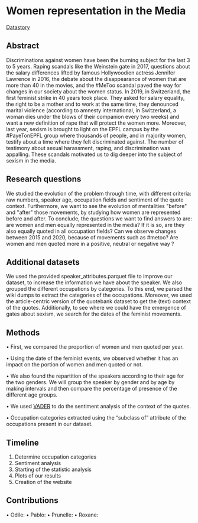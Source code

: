 # Women representation in the Media

[Datastory](link)

## Abstract
Discriminations against women have been the burning subject for the last 3 to 5 years. Raping scandals like the Weinstein gate in 2017, questions about the salary differences lifted by famous Hollywoodien actress Jennifer Lawrence in 2016, the debate about the disappearance of women that are more than 40 in the movies, and the #MeToo scandal paved the way for changes in our society about the women status. In 2019, in Switzerland, the first feminist strike in 40 years took place. They asked for salary equality, the right to be a mother and to work at the same time, they denounced marital violence (according to amnesty international, in Switzerland, a woman dies under the blows of their companion every two weeks) and want a new definition of rape that will protect the women more. Moreover, last year, sexism is brought to light on the EPFL campus by the #PayeTonEPFL group where thousands of people, and in majority women, testify about a time where they felt discriminated against. The number of testimony about sexual harassment, raping, and discrimination was appalling. These scandals motivated us to dig deeper into the subject of sexism in the media.


## Research questions
We studied the evolution of the problem through time, with different criteria: raw numbers, speaker age, occupation fields and sentiment of the quote context. Furthermore, we want to see the evolution of mentalities "before" and "after" those movements, by studying how women are represented before and after. To conclude, the questions we want to find answers to are: are women and men equally represented in the media? If it is so, are they also equally quoted in all occupation fields? Can we observe changes between 2015 and 2020, because of movements such as #metoo? Are women and men quoted more in a positive, neutral or negative way ?


## Additional datasets
We used the provided speaker_attributes.parquet file to improve our dataset, to increase the information we have about the speaker. We also grouped the different occupations by categories. To this end, we parsed the wiki dumps to extract the categories of the occupations. Moreover, we used the article-centric version of the quotebank dataset to get the (text) context of the quotes. Additionally, to see where we could have the emergence of gates about sexism, we search for the dates of the feminist movements.

## Methods
•	First, we compared the proportion of women and men quoted per year.

•	Using the date of the feminist events, we observed whether it has an impact on the portion of women and men quoted or not.

•	We also found the repartition of the speakers according to their age for the two genders. We will group the speaker by gender and by age by making intervals and then compare the percentage of presence of the different age groups.

•	We used [VADER](https://github.com/cjhutto/vaderSentiment) to do the sentiment analysis of the context of the quotes.

•	Occupation categories extracted using the “subclass of” attribute of the occupations present in our dataset.


## Timeline
1.	Determine occupation categories
2.	Sentiment analysis
3.	Starting of the statistic analysis
4.	Plots of our results
5.	Creation of the website

## Contributions
•	Odile:
•	Pablo:
•	Prunelle:
•	Roxane:
